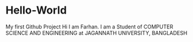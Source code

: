 # Hello-World
My first Github Project
Hi I am Farhan. I am a Student of COMPUTER SCIENCE AND ENGINEERING at JAGANNATH UNIVERSITY, BANGLADESH 
